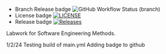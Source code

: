 * Branch Release badge ![GitHub Workflow Status (branch)](https://img.shields.io/github/actions/workflow/status/meglou752/sem/main.yml?branch=master)
* License badge [![LICENSE](https://img.shields.io/github/license/meglou752/sem.svg?style=flat-square)](https://github.com/meglou752/sem/blob/master/LICENSE)
* Release badge [![Releases](https://img.shields.io/github/release/meglou752/sem/all.svg?style=flat-square)](https://github.com/meglou752/sem/releases)



Labwork for Software Engineering Methods.

1/2/24
Testing build of main.yml
Adding badge to github

